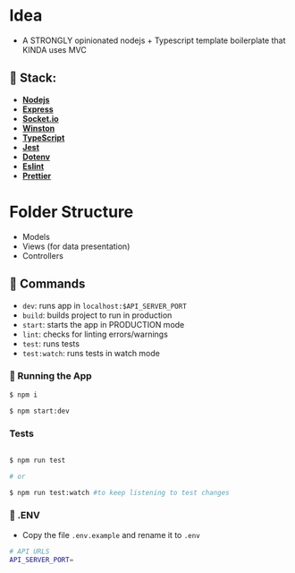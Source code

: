 # Idea

- A STRONGLY opinionated nodejs + Typescript template boilerplate that KINDA
  uses MVC

## 🔨 Stack:

- **[Nodejs](https://nodejs.org/en/)**
- **[Express](https://expressjs.com/)**
- **[Socket.io](https://github.com/socketio/socket.io)**
- **[Winston](https://github.com/winstonjs/winston)**
- **[TypeScript](https://www.typescriptlang.org/)**
- **[Jest](https://jestjs.io/)**
- **[Dotenv](https://github.com/motdotla/dotenv)**
- **[Eslint](https://eslint.org/)**
- **[Prettier](https://prettier.io/)**

# Folder Structure

- Models
- Views (for data presentation)
- Controllers

## 🔎 Commands

- `dev`: runs app in `localhost:$API_SERVER_PORT`
- `build`: builds project to run in production
- `start`: starts the app in PRODUCTION mode
- `lint`: checks for linting errors/warnings
- `test`: runs tests
- `test:watch`: runs tests in watch mode

### 🎲 Running the App

```bash
$ npm i

$ npm start:dev

```

### Tests

```bash

$ npm run test

# or

$ npm run test:watch #to keep listening to test changes

```

### 📁 .ENV

- Copy the file `.env.example` and rename it to `.env`

```bash
# API URLS
API_SERVER_PORT=

```
